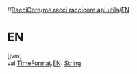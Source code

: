//[RacciCore](../../index.md)/[me.racci.raccicore.api.utils](index.md)/[EN](-e-n.md)

# EN

[jvm]\
val [TimeFormat](-time-format/index.md).[EN](-e-n.md): [String](https://kotlinlang.org/api/latest/jvm/stdlib/kotlin/-string/index.html)
